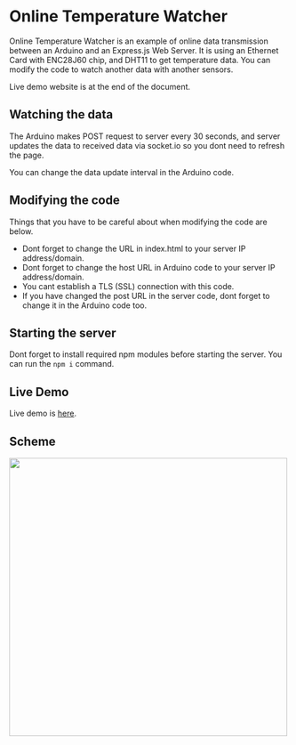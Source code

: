 # Online Temperature Watcher

Online Temperature Watcher is an example of online data transmission between an Arduino and an Express.js Web Server. It is using an Ethernet Card with ENC28J60 chip, and DHT11 to get temperature data. You can modify the code to watch another data with another sensors.

Live demo website is at the end of the document.

## Watching the data

The Arduino makes POST request to server every 30 seconds, and server updates the data to received data via socket.io so you dont need to refresh the page.

You can change the data update interval in the Arduino code.

## Modifying the code

Things that you have to be careful about when modifying the code are below.

- Dont forget to change the URL in index.html to your server IP address/domain.
- Dont forget to change the host URL in Arduino code to your server IP address/domain.
- You cant establish a TLS (SSL) connection with this code.
- If you have changed the post URL in the server code, dont forget to change it in the Arduino code too.

## Starting the server

Dont forget to install required npm modules before starting the server. You can run the `npm i` command.

## Live Demo

Live demo is [here](http://rodinsc.com/temperature "here").

## Scheme

<img src="https://i.hizliresim.com/1rap88t.png" width="500"></img>
